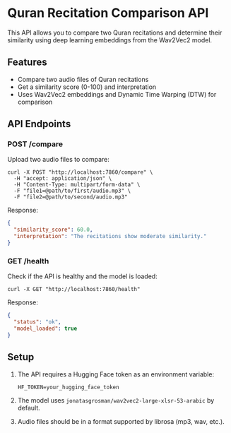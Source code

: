 # Quran Recitation Comparison API

This API allows you to compare two Quran recitations and determine their similarity using deep learning embeddings from the Wav2Vec2 model.

## Features

- Compare two audio files of Quran recitations
- Get a similarity score (0-100) and interpretation
- Uses Wav2Vec2 embeddings and Dynamic Time Warping (DTW) for comparison

## API Endpoints

### POST /compare

Upload two audio files to compare:

```
curl -X POST "http://localhost:7860/compare" \
  -H "accept: application/json" \
  -H "Content-Type: multipart/form-data" \
  -F "file1=@path/to/first/audio.mp3" \
  -F "file2=@path/to/second/audio.mp3"
```

Response:
```json
{
  "similarity_score": 60.0,
  "interpretation": "The recitations show moderate similarity."
}
```

### GET /health

Check if the API is healthy and the model is loaded:

```
curl -X GET "http://localhost:7860/health"
```

Response:
```json
{
  "status": "ok",
  "model_loaded": true
}
```

## Setup

1. The API requires a Hugging Face token as an environment variable:
   ```
   HF_TOKEN=your_hugging_face_token
   ```

2. The model uses `jonatasgrosman/wav2vec2-large-xlsr-53-arabic` by default.

3. Audio files should be in a format supported by librosa (mp3, wav, etc.).
